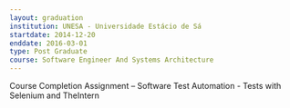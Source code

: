 ```yaml
---
layout: graduation
institution: UNESA - Universidade Estácio de Sá
startdate: 2014-12-20
enddate: 2016-03-01
type: Post Graduate
course: Software Engineer And Systems Architecture
---
```


Course Completion Assignment – Software Test Automation - Tests with Selenium and TheIntern